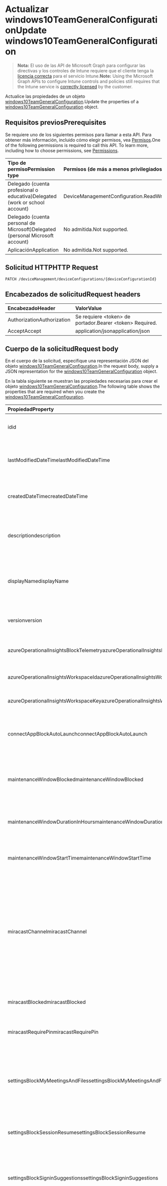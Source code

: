 # <a name="update-windows10teamgeneralconfiguration"></a><span data-ttu-id="4c9e7-101">Actualizar windows10TeamGeneralConfiguration</span><span class="sxs-lookup"><span data-stu-id="4c9e7-101">Update windows10TeamGeneralConfiguration</span></span>

> <span data-ttu-id="4c9e7-102">**Nota:** El uso de las API de Microsoft Graph para configurar las directivas y los controles de Intune requiere que el cliente tenga la [licencia correcta](https://go.microsoft.com/fwlink/?linkid=839381) para el servicio Intune.</span><span class="sxs-lookup"><span data-stu-id="4c9e7-102">**Note:** Using the Microsoft Graph APIs to configure Intune controls and policies still requires that the Intune service is [correctly licensed](https://go.microsoft.com/fwlink/?linkid=839381) by the customer.</span></span>

<span data-ttu-id="4c9e7-103">Actualice las propiedades de un objeto [windows10TeamGeneralConfiguration](../resources/intune_deviceconfig_windows10teamgeneralconfiguration.md).</span><span class="sxs-lookup"><span data-stu-id="4c9e7-103">Update the properties of a [windows10TeamGeneralConfiguration](../resources/intune_deviceconfig_windows10teamgeneralconfiguration.md) object.</span></span>
## <a name="prerequisites"></a><span data-ttu-id="4c9e7-104">Requisitos previos</span><span class="sxs-lookup"><span data-stu-id="4c9e7-104">Prerequisites</span></span>
<span data-ttu-id="4c9e7-p101">Se requiere uno de los siguientes permisos para llamar a esta API. Para obtener más información, incluido cómo elegir permisos, vea [Permisos](../../../concepts/permissions_reference.md).</span><span class="sxs-lookup"><span data-stu-id="4c9e7-p101">One of the following permissions is required to call this API. To learn more, including how to choose permissions, see [Permissions](../../../concepts/permissions_reference.md).</span></span>

|<span data-ttu-id="4c9e7-107">Tipo de permiso</span><span class="sxs-lookup"><span data-stu-id="4c9e7-107">Permission type</span></span>|<span data-ttu-id="4c9e7-108">Permisos (de más a menos privilegiados)</span><span class="sxs-lookup"><span data-stu-id="4c9e7-108">Permissions (from most to least privileged)</span></span>|
|:---|:---|
|<span data-ttu-id="4c9e7-109">Delegado (cuenta profesional o educativa)</span><span class="sxs-lookup"><span data-stu-id="4c9e7-109">Delegated (work or school account)</span></span>|<span data-ttu-id="4c9e7-110">DeviceManagementConfiguration.ReadWrite.All</span><span class="sxs-lookup"><span data-stu-id="4c9e7-110">DeviceManagementConfiguration.ReadWrite.All</span></span>|
|<span data-ttu-id="4c9e7-111">Delegado (cuenta personal de Microsoft)</span><span class="sxs-lookup"><span data-stu-id="4c9e7-111">Delegated (personal Microsoft account)</span></span>|<span data-ttu-id="4c9e7-112">No admitida.</span><span class="sxs-lookup"><span data-stu-id="4c9e7-112">Not supported.</span></span>|
|<span data-ttu-id="4c9e7-113">Aplicación</span><span class="sxs-lookup"><span data-stu-id="4c9e7-113">Application</span></span>|<span data-ttu-id="4c9e7-114">No admitida.</span><span class="sxs-lookup"><span data-stu-id="4c9e7-114">Not supported.</span></span>|

## <a name="http-request"></a><span data-ttu-id="4c9e7-115">Solicitud HTTP</span><span class="sxs-lookup"><span data-stu-id="4c9e7-115">HTTP Request</span></span>
<!-- {
  "blockType": "ignored"
}
-->
``` http
PATCH /deviceManagement/deviceConfigurations/{deviceConfigurationId}
```

## <a name="request-headers"></a><span data-ttu-id="4c9e7-116">Encabezados de solicitud</span><span class="sxs-lookup"><span data-stu-id="4c9e7-116">Request headers</span></span>
|<span data-ttu-id="4c9e7-117">Encabezado</span><span class="sxs-lookup"><span data-stu-id="4c9e7-117">Header</span></span>|<span data-ttu-id="4c9e7-118">Valor</span><span class="sxs-lookup"><span data-stu-id="4c9e7-118">Value</span></span>|
|:---|:---|
|<span data-ttu-id="4c9e7-119">Authorization</span><span class="sxs-lookup"><span data-stu-id="4c9e7-119">Authorization</span></span>|<span data-ttu-id="4c9e7-120">Se requiere &lt;token&gt; de portador.</span><span class="sxs-lookup"><span data-stu-id="4c9e7-120">Bearer &lt;token&gt; Required.</span></span>|
|<span data-ttu-id="4c9e7-121">Accept</span><span class="sxs-lookup"><span data-stu-id="4c9e7-121">Accept</span></span>|<span data-ttu-id="4c9e7-122">application/json</span><span class="sxs-lookup"><span data-stu-id="4c9e7-122">application/json</span></span>|

## <a name="request-body"></a><span data-ttu-id="4c9e7-123">Cuerpo de la solicitud</span><span class="sxs-lookup"><span data-stu-id="4c9e7-123">Request body</span></span>
<span data-ttu-id="4c9e7-124">En el cuerpo de la solicitud, especifique una representación JSON del objeto [windows10TeamGeneralConfiguration](../resources/intune_deviceconfig_windows10teamgeneralconfiguration.md).</span><span class="sxs-lookup"><span data-stu-id="4c9e7-124">In the request body, supply a JSON representation for the [windows10TeamGeneralConfiguration](../resources/intune_deviceconfig_windows10teamgeneralconfiguration.md) object.</span></span>

<span data-ttu-id="4c9e7-125">En la tabla siguiente se muestran las propiedades necesarias para crear el objeto [windows10TeamGeneralConfiguration](../resources/intune_deviceconfig_windows10teamgeneralconfiguration.md).</span><span class="sxs-lookup"><span data-stu-id="4c9e7-125">The following table shows the properties that are required when you create the [windows10TeamGeneralConfiguration](../resources/intune_deviceconfig_windows10teamgeneralconfiguration.md).</span></span>

|<span data-ttu-id="4c9e7-126">Propiedad</span><span class="sxs-lookup"><span data-stu-id="4c9e7-126">Property</span></span>|<span data-ttu-id="4c9e7-127">Tipo</span><span class="sxs-lookup"><span data-stu-id="4c9e7-127">Type</span></span>|<span data-ttu-id="4c9e7-128">Descripción</span><span class="sxs-lookup"><span data-stu-id="4c9e7-128">Description</span></span>|
|:---|:---|:---|
|<span data-ttu-id="4c9e7-129">id</span><span class="sxs-lookup"><span data-stu-id="4c9e7-129">id</span></span>|<span data-ttu-id="4c9e7-130">Cadena</span><span class="sxs-lookup"><span data-stu-id="4c9e7-130">String</span></span>|<span data-ttu-id="4c9e7-131">Clave de la entidad.</span><span class="sxs-lookup"><span data-stu-id="4c9e7-131">Key of the entity.</span></span> <span data-ttu-id="4c9e7-132">Heredado de [deviceConfiguration](../resources/intune_deviceconfig_deviceconfiguration.md)</span><span class="sxs-lookup"><span data-stu-id="4c9e7-132">Inherited from [deviceConfiguration](../resources/intune_deviceconfig_deviceconfiguration.md)</span></span>|
|<span data-ttu-id="4c9e7-133">lastModifiedDateTime</span><span class="sxs-lookup"><span data-stu-id="4c9e7-133">lastModifiedDateTime</span></span>|<span data-ttu-id="4c9e7-134">DateTimeOffset</span><span class="sxs-lookup"><span data-stu-id="4c9e7-134">DateTimeOffset</span></span>|<span data-ttu-id="4c9e7-135">Fecha y hora en la que se modificó el objeto por última vez.</span><span class="sxs-lookup"><span data-stu-id="4c9e7-135">DateTime the object was last modified.</span></span> <span data-ttu-id="4c9e7-136">Heredado de [deviceConfiguration](../resources/intune_deviceconfig_deviceconfiguration.md)</span><span class="sxs-lookup"><span data-stu-id="4c9e7-136">Inherited from [deviceConfiguration](../resources/intune_deviceconfig_deviceconfiguration.md)</span></span>|
|<span data-ttu-id="4c9e7-137">createdDateTime</span><span class="sxs-lookup"><span data-stu-id="4c9e7-137">createdDateTime</span></span>|<span data-ttu-id="4c9e7-138">DateTimeOffset</span><span class="sxs-lookup"><span data-stu-id="4c9e7-138">DateTimeOffset</span></span>|<span data-ttu-id="4c9e7-139">Fecha y hora en la que se creó el objeto.</span><span class="sxs-lookup"><span data-stu-id="4c9e7-139">DateTime the object was created.</span></span> <span data-ttu-id="4c9e7-140">Heredado de [deviceConfiguration](../resources/intune_deviceconfig_deviceconfiguration.md)</span><span class="sxs-lookup"><span data-stu-id="4c9e7-140">Inherited from [deviceConfiguration](../resources/intune_deviceconfig_deviceconfiguration.md)</span></span>|
|<span data-ttu-id="4c9e7-141">description</span><span class="sxs-lookup"><span data-stu-id="4c9e7-141">description</span></span>|<span data-ttu-id="4c9e7-142">Cadena</span><span class="sxs-lookup"><span data-stu-id="4c9e7-142">String</span></span>|<span data-ttu-id="4c9e7-143">Descripción proporcionada por el administrador de la configuración del dispositivo.</span><span class="sxs-lookup"><span data-stu-id="4c9e7-143">Admin provided description of the Device Configuration.</span></span> <span data-ttu-id="4c9e7-144">Heredado de [deviceConfiguration](../resources/intune_deviceconfig_deviceconfiguration.md)</span><span class="sxs-lookup"><span data-stu-id="4c9e7-144">Inherited from [deviceConfiguration](../resources/intune_deviceconfig_deviceconfiguration.md)</span></span>|
|<span data-ttu-id="4c9e7-145">displayName</span><span class="sxs-lookup"><span data-stu-id="4c9e7-145">displayName</span></span>|<span data-ttu-id="4c9e7-146">Cadena</span><span class="sxs-lookup"><span data-stu-id="4c9e7-146">String</span></span>|<span data-ttu-id="4c9e7-147">Nombre proporcionado por el administrador de la configuración del dispositivo.</span><span class="sxs-lookup"><span data-stu-id="4c9e7-147">Admin provided name of the device configuration.</span></span> <span data-ttu-id="4c9e7-148">Heredado de [deviceConfiguration](../resources/intune_deviceconfig_deviceconfiguration.md)</span><span class="sxs-lookup"><span data-stu-id="4c9e7-148">Inherited from [deviceConfiguration](../resources/intune_deviceconfig_deviceconfiguration.md)</span></span>|
|<span data-ttu-id="4c9e7-149">version</span><span class="sxs-lookup"><span data-stu-id="4c9e7-149">version</span></span>|<span data-ttu-id="4c9e7-150">Int32</span><span class="sxs-lookup"><span data-stu-id="4c9e7-150">Int32</span></span>|<span data-ttu-id="4c9e7-151">Versión de la configuración del dispositivo.</span><span class="sxs-lookup"><span data-stu-id="4c9e7-151">Version of the device configuration.</span></span> <span data-ttu-id="4c9e7-152">Heredado de [deviceConfiguration](../resources/intune_deviceconfig_deviceconfiguration.md)</span><span class="sxs-lookup"><span data-stu-id="4c9e7-152">Inherited from [deviceConfiguration](../resources/intune_deviceconfig_deviceconfiguration.md)</span></span>|
|<span data-ttu-id="4c9e7-153">azureOperationalInsightsBlockTelemetry</span><span class="sxs-lookup"><span data-stu-id="4c9e7-153">azureOperationalInsightsBlockTelemetry</span></span>|<span data-ttu-id="4c9e7-154">Booleano</span><span class="sxs-lookup"><span data-stu-id="4c9e7-154">Boolean</span></span>|<span data-ttu-id="4c9e7-155">Indica si se va a bloquear Azure Operational Insights.</span><span class="sxs-lookup"><span data-stu-id="4c9e7-155">Indicates whether or not to Block Azure Operational Insights.</span></span>|
|<span data-ttu-id="4c9e7-156">azureOperationalInsightsWorkspaceId</span><span class="sxs-lookup"><span data-stu-id="4c9e7-156">azureOperationalInsightsWorkspaceId</span></span>|<span data-ttu-id="4c9e7-157">Cadena</span><span class="sxs-lookup"><span data-stu-id="4c9e7-157">String</span></span>|<span data-ttu-id="4c9e7-158">Identificador del área de trabajo de Azure Operational Insights.</span><span class="sxs-lookup"><span data-stu-id="4c9e7-158">The Azure Operational Insights workspace id.</span></span>|
|<span data-ttu-id="4c9e7-159">azureOperationalInsightsWorkspaceKey</span><span class="sxs-lookup"><span data-stu-id="4c9e7-159">azureOperationalInsightsWorkspaceKey</span></span>|<span data-ttu-id="4c9e7-160">Cadena</span><span class="sxs-lookup"><span data-stu-id="4c9e7-160">String</span></span>|<span data-ttu-id="4c9e7-161">Clave del área de trabajo de Azure Operational Insights.</span><span class="sxs-lookup"><span data-stu-id="4c9e7-161">The Azure Operational Insights Workspace key.</span></span>|
|<span data-ttu-id="4c9e7-162">connectAppBlockAutoLaunch</span><span class="sxs-lookup"><span data-stu-id="4c9e7-162">connectAppBlockAutoLaunch</span></span>|<span data-ttu-id="4c9e7-163">Booleano</span><span class="sxs-lookup"><span data-stu-id="4c9e7-163">Boolean</span></span>|<span data-ttu-id="4c9e7-164">Especifica si se iniciará automáticamente la aplicación Conectar cada vez que se inicie un proyecto.</span><span class="sxs-lookup"><span data-stu-id="4c9e7-164">Specifies whether to automatically launch the Connect app whenever a projection is initiated.</span></span>|
|<span data-ttu-id="4c9e7-165">maintenanceWindowBlocked</span><span class="sxs-lookup"><span data-stu-id="4c9e7-165">maintenanceWindowBlocked</span></span>|<span data-ttu-id="4c9e7-166">Booleano</span><span class="sxs-lookup"><span data-stu-id="4c9e7-166">Boolean</span></span>|<span data-ttu-id="4c9e7-167">Indica si se va a bloquear la configuración de un período de mantenimiento para las actualizaciones del dispositivo.</span><span class="sxs-lookup"><span data-stu-id="4c9e7-167">Indicates whether or not to Block setting a maintenance window for device updates.</span></span>|
|<span data-ttu-id="4c9e7-168">maintenanceWindowDurationInHours</span><span class="sxs-lookup"><span data-stu-id="4c9e7-168">maintenanceWindowDurationInHours</span></span>|<span data-ttu-id="4c9e7-169">Int32</span><span class="sxs-lookup"><span data-stu-id="4c9e7-169">Int32</span></span>|<span data-ttu-id="4c9e7-170">Duración del período de mantenimiento para las actualizaciones del dispositivo.</span><span class="sxs-lookup"><span data-stu-id="4c9e7-170">Maintenance window duration for device updates.</span></span> <span data-ttu-id="4c9e7-171">Valores válidos de 0 a 5</span><span class="sxs-lookup"><span data-stu-id="4c9e7-171">Valid values 0 to 5</span></span>|
|<span data-ttu-id="4c9e7-172">maintenanceWindowStartTime</span><span class="sxs-lookup"><span data-stu-id="4c9e7-172">maintenanceWindowStartTime</span></span>|<span data-ttu-id="4c9e7-173">TimeOfDay</span><span class="sxs-lookup"><span data-stu-id="4c9e7-173">TimeOfDay</span></span>|<span data-ttu-id="4c9e7-174">Hora de inicio del periodo de mantenimiento para las actualizaciones del dispositivo.</span><span class="sxs-lookup"><span data-stu-id="4c9e7-174">Maintenance window start time for device updates.</span></span>|
|<span data-ttu-id="4c9e7-175">miracastChannel</span><span class="sxs-lookup"><span data-stu-id="4c9e7-175">miracastChannel</span></span>|[<span data-ttu-id="4c9e7-176">miracastChannel</span><span class="sxs-lookup"><span data-stu-id="4c9e7-176">miracastChannel</span></span>](../resources/intune_deviceconfig_miracastchannel.md)|<span data-ttu-id="4c9e7-p109">El canal. Los posibles valores son: `userDefined`, `one`, `two`, `three`, `four`, `five`, `six`, `seven`, `eight`, `nine`, `ten`, `eleven`, `thirtySix`, `forty`, `fortyFour`, `fortyEight`, `oneHundredFortyNine`, `oneHundredFiftyThree`, `oneHundredFiftySeven`, `oneHundredSixtyOne`, `oneHundredSixtyFive`.</span><span class="sxs-lookup"><span data-stu-id="4c9e7-p109">The channel. The possible values are: `userDefined`, `one`, `two`, `three`, `four`, `five`, `six`, `seven`, `eight`, `nine`, `ten`, `eleven`, `thirtySix`, `forty`, `fortyFour`, `fortyEight`, `oneHundredFortyNine`, `oneHundredFiftyThree`, `oneHundredFiftySeven`, `oneHundredSixtyOne`, `oneHundredSixtyFive`.</span></span>|
|<span data-ttu-id="4c9e7-179">miracastBlocked</span><span class="sxs-lookup"><span data-stu-id="4c9e7-179">miracastBlocked</span></span>|<span data-ttu-id="4c9e7-180">Booleano</span><span class="sxs-lookup"><span data-stu-id="4c9e7-180">Boolean</span></span>|<span data-ttu-id="4c9e7-181">Indica si se van a bloquear las proyecciones inalámbricas.</span><span class="sxs-lookup"><span data-stu-id="4c9e7-181">Indicates whether or not to Block wireless projection.</span></span>|
|<span data-ttu-id="4c9e7-182">miracastRequirePin</span><span class="sxs-lookup"><span data-stu-id="4c9e7-182">miracastRequirePin</span></span>|<span data-ttu-id="4c9e7-183">Booleano</span><span class="sxs-lookup"><span data-stu-id="4c9e7-183">Boolean</span></span>|<span data-ttu-id="4c9e7-184">Indica si se va a requerir un PIN para las proyecciones inalámbricas.</span><span class="sxs-lookup"><span data-stu-id="4c9e7-184">Indicates whether or not to require a pin for wireless projection.</span></span>|
|<span data-ttu-id="4c9e7-185">settingsBlockMyMeetingsAndFiles</span><span class="sxs-lookup"><span data-stu-id="4c9e7-185">settingsBlockMyMeetingsAndFiles</span></span>|<span data-ttu-id="4c9e7-186">Booleano</span><span class="sxs-lookup"><span data-stu-id="4c9e7-186">Boolean</span></span>|<span data-ttu-id="4c9e7-187">Especifica si se deshabilita la característica "Mis reuniones y archivos" en el menú Inicio, que muestra las reuniones y los archivos del usuario que ha iniciado sesión en Office 365.</span><span class="sxs-lookup"><span data-stu-id="4c9e7-187">Specifies whether to disable the "My meetings and files" feature in the Start menu, which shows the signed-in user's meetings and files from Office 365.</span></span>|
|<span data-ttu-id="4c9e7-188">settingsBlockSessionResume</span><span class="sxs-lookup"><span data-stu-id="4c9e7-188">settingsBlockSessionResume</span></span>|<span data-ttu-id="4c9e7-189">Booleano</span><span class="sxs-lookup"><span data-stu-id="4c9e7-189">Boolean</span></span>|<span data-ttu-id="4c9e7-190">Especifica si se permite la posibilidad de reanudar una sesión cuando se agota el tiempo de espera de la sesión.</span><span class="sxs-lookup"><span data-stu-id="4c9e7-190">Specifies whether to allow the ability to resume a session when the session times out.</span></span>|
|<span data-ttu-id="4c9e7-191">settingsBlockSigninSuggestions</span><span class="sxs-lookup"><span data-stu-id="4c9e7-191">settingsBlockSigninSuggestions</span></span>|<span data-ttu-id="4c9e7-192">Booleano</span><span class="sxs-lookup"><span data-stu-id="4c9e7-192">Boolean</span></span>|<span data-ttu-id="4c9e7-193">Especifica si se deshabilita la opción de rellenar automáticamente el cuadro de diálogo de inicio de sesión con invitados de reuniones programadas.</span><span class="sxs-lookup"><span data-stu-id="4c9e7-193">Specifies whether to disable auto-populating of the sign-in dialog with invitees from scheduled meetings.</span></span>|
|<span data-ttu-id="4c9e7-194">settingsDefaultVolume</span><span class="sxs-lookup"><span data-stu-id="4c9e7-194">settingsDefaultVolume</span></span>|<span data-ttu-id="4c9e7-195">Int32</span><span class="sxs-lookup"><span data-stu-id="4c9e7-195">Int32</span></span>|<span data-ttu-id="4c9e7-196">Especifica el valor de volumen predeterminado para una nueva sesión.</span><span class="sxs-lookup"><span data-stu-id="4c9e7-196">Specifies the default volume value for a new session.</span></span> <span data-ttu-id="4c9e7-197">Los valores permitidos son de 0 a 100.</span><span class="sxs-lookup"><span data-stu-id="4c9e7-197">Permitted values are 0-100.</span></span> <span data-ttu-id="4c9e7-198">El valor predeterminado es 45.</span><span class="sxs-lookup"><span data-stu-id="4c9e7-198">The default is 45.</span></span> <span data-ttu-id="4c9e7-199">Valores válidos de 0 a 100.</span><span class="sxs-lookup"><span data-stu-id="4c9e7-199">Valid values 0 to 100</span></span>|
|<span data-ttu-id="4c9e7-200">settingsScreenTimeoutInMinutes</span><span class="sxs-lookup"><span data-stu-id="4c9e7-200">settingsScreenTimeoutInMinutes</span></span>|<span data-ttu-id="4c9e7-201">Int32</span><span class="sxs-lookup"><span data-stu-id="4c9e7-201">Int32</span></span>|<span data-ttu-id="4c9e7-202">Especifica el número de minutos hasta que se desconecta la pantalla Concentrador.</span><span class="sxs-lookup"><span data-stu-id="4c9e7-202">Specifies the number of minutes until the Hub screen turns off.</span></span>|
|<span data-ttu-id="4c9e7-203">settingsSessionTimeoutInMinutes</span><span class="sxs-lookup"><span data-stu-id="4c9e7-203">settingsSessionTimeoutInMinutes</span></span>|<span data-ttu-id="4c9e7-204">Int32</span><span class="sxs-lookup"><span data-stu-id="4c9e7-204">Int32</span></span>|<span data-ttu-id="4c9e7-205">Especifica el número de minutos hasta que se agota el tiempo de espera de la sesión.</span><span class="sxs-lookup"><span data-stu-id="4c9e7-205">Specifies the number of minutes until the session times out.</span></span>|
|<span data-ttu-id="4c9e7-206">settingsSleepTimeoutInMinutes</span><span class="sxs-lookup"><span data-stu-id="4c9e7-206">settingsSleepTimeoutInMinutes</span></span>|<span data-ttu-id="4c9e7-207">Int32</span><span class="sxs-lookup"><span data-stu-id="4c9e7-207">Int32</span></span>|<span data-ttu-id="4c9e7-208">Especifica el número de minutos hasta que el concentrador entra en modo de suspensión.</span><span class="sxs-lookup"><span data-stu-id="4c9e7-208">Specifies the number of minutes until the Hub enters sleep mode.</span></span>|
|<span data-ttu-id="4c9e7-209">welcomeScreenBlockAutomaticWakeUp</span><span class="sxs-lookup"><span data-stu-id="4c9e7-209">welcomeScreenBlockAutomaticWakeUp</span></span>|<span data-ttu-id="4c9e7-210">Booleano</span><span class="sxs-lookup"><span data-stu-id="4c9e7-210">Boolean</span></span>|<span data-ttu-id="4c9e7-211">Indica si se va a impedir que la pantalla de inicio de sesión se reactive automáticamente cuando alguien entre en la sala.</span><span class="sxs-lookup"><span data-stu-id="4c9e7-211">Indicates whether or not to Block the welcome screen from waking up automatically when someone enters the room.</span></span>|
|<span data-ttu-id="4c9e7-212">welcomeScreenBackgroundImageUrl</span><span class="sxs-lookup"><span data-stu-id="4c9e7-212">welcomeScreenBackgroundImageUrl</span></span>|<span data-ttu-id="4c9e7-213">Cadena</span><span class="sxs-lookup"><span data-stu-id="4c9e7-213">String</span></span>|<span data-ttu-id="4c9e7-214">Dirección URL de la imagen de fondo de la pantalla de inicio de sesión.</span><span class="sxs-lookup"><span data-stu-id="4c9e7-214">The welcome screen background image URL.</span></span> <span data-ttu-id="4c9e7-215">La dirección URL debe utilizar el protocolo HTTPS y devolver una imagen PNG.</span><span class="sxs-lookup"><span data-stu-id="4c9e7-215">The URL must use the HTTPS protocol and return a PNG image.</span></span>|
|<span data-ttu-id="4c9e7-216">welcomeScreenMeetingInformation</span><span class="sxs-lookup"><span data-stu-id="4c9e7-216">welcomeScreenMeetingInformation</span></span>|[<span data-ttu-id="4c9e7-217">welcomeScreenMeetingInformation</span><span class="sxs-lookup"><span data-stu-id="4c9e7-217">welcomeScreenMeetingInformation</span></span>](../resources/intune_deviceconfig_welcomescreenmeetinginformation.md)|<span data-ttu-id="4c9e7-p112">La información de reunión de la de pantalla de bienvenida se muestra. Los valores posibles son: `userDefined`, `showOrganizerAndTimeOnly`, `showOrganizerAndTimeAndSubject`.</span><span class="sxs-lookup"><span data-stu-id="4c9e7-p112">The welcome screen meeting information shown. The possible values are: `userDefined`, `showOrganizerAndTimeOnly`, `showOrganizerAndTimeAndSubject`.</span></span>|



## <a name="response"></a><span data-ttu-id="4c9e7-220">Respuesta</span><span class="sxs-lookup"><span data-stu-id="4c9e7-220">Response</span></span>
<span data-ttu-id="4c9e7-221">Si se ejecuta correctamente, este método devuelve un código de respuesta `200 OK` y un objeto [windows10TeamGeneralConfiguration](../resources/intune_deviceconfig_windows10teamgeneralconfiguration.md) actualizado en el cuerpo de la respuesta.</span><span class="sxs-lookup"><span data-stu-id="4c9e7-221">If successful, this method returns a `200 OK` response code and an updated [windows10TeamGeneralConfiguration](../resources/intune_deviceconfig_windows10teamgeneralconfiguration.md) object in the response body.</span></span>

## <a name="example"></a><span data-ttu-id="4c9e7-222">Ejemplo</span><span class="sxs-lookup"><span data-stu-id="4c9e7-222">Example</span></span>
### <a name="request"></a><span data-ttu-id="4c9e7-223">Solicitud</span><span class="sxs-lookup"><span data-stu-id="4c9e7-223">Request</span></span>
<span data-ttu-id="4c9e7-224">Aquí tiene un ejemplo de la solicitud.</span><span class="sxs-lookup"><span data-stu-id="4c9e7-224">Here is an example of the request.</span></span>
``` http
PATCH https://graph.microsoft.com/v1.0/deviceManagement/deviceConfigurations/{deviceConfigurationId}
Content-type: application/json
Content-length: 1142

{
  "lastModifiedDateTime": "2017-01-01T00:00:35.1329464-08:00",
  "description": "Description value",
  "displayName": "Display Name value",
  "version": 7,
  "azureOperationalInsightsBlockTelemetry": true,
  "azureOperationalInsightsWorkspaceId": "Azure Operational Insights Workspace Id value",
  "azureOperationalInsightsWorkspaceKey": "Azure Operational Insights Workspace Key value",
  "connectAppBlockAutoLaunch": true,
  "maintenanceWindowBlocked": true,
  "maintenanceWindowDurationInHours": 0,
  "maintenanceWindowStartTime": "11:59:09.3130000",
  "miracastChannel": "one",
  "miracastBlocked": true,
  "miracastRequirePin": true,
  "settingsBlockMyMeetingsAndFiles": true,
  "settingsBlockSessionResume": true,
  "settingsBlockSigninSuggestions": true,
  "settingsDefaultVolume": 5,
  "settingsScreenTimeoutInMinutes": 14,
  "settingsSessionTimeoutInMinutes": 15,
  "settingsSleepTimeoutInMinutes": 13,
  "welcomeScreenBlockAutomaticWakeUp": true,
  "welcomeScreenBackgroundImageUrl": "https://example.com/welcomeScreenBackgroundImageUrl/",
  "welcomeScreenMeetingInformation": "showOrganizerAndTimeOnly"
}
```

### <a name="response"></a><span data-ttu-id="4c9e7-225">Respuesta</span><span class="sxs-lookup"><span data-stu-id="4c9e7-225">Response</span></span>
<span data-ttu-id="4c9e7-p113">Aquí tiene un ejemplo de la respuesta. Nota: Puede que el objeto de respuesta que aparece aquí se trunque para abreviar. Todas las propiedades se devolverán de una llamada real.</span><span class="sxs-lookup"><span data-stu-id="4c9e7-p113">Here is an example of the response. Note: The response object shown here may be truncated for brevity. All of the properties will be returned from an actual call.</span></span>
``` http
HTTP/1.1 200 OK
Content-Type: application/json
Content-Length: 1322

{
  "@odata.type": "#microsoft.graph.windows10TeamGeneralConfiguration",
  "id": "0c94aa20-aa20-0c94-20aa-940c20aa940c",
  "lastModifiedDateTime": "2017-01-01T00:00:35.1329464-08:00",
  "createdDateTime": "2017-01-01T00:02:43.5775965-08:00",
  "description": "Description value",
  "displayName": "Display Name value",
  "version": 7,
  "azureOperationalInsightsBlockTelemetry": true,
  "azureOperationalInsightsWorkspaceId": "Azure Operational Insights Workspace Id value",
  "azureOperationalInsightsWorkspaceKey": "Azure Operational Insights Workspace Key value",
  "connectAppBlockAutoLaunch": true,
  "maintenanceWindowBlocked": true,
  "maintenanceWindowDurationInHours": 0,
  "maintenanceWindowStartTime": "11:59:09.3130000",
  "miracastChannel": "one",
  "miracastBlocked": true,
  "miracastRequirePin": true,
  "settingsBlockMyMeetingsAndFiles": true,
  "settingsBlockSessionResume": true,
  "settingsBlockSigninSuggestions": true,
  "settingsDefaultVolume": 5,
  "settingsScreenTimeoutInMinutes": 14,
  "settingsSessionTimeoutInMinutes": 15,
  "settingsSleepTimeoutInMinutes": 13,
  "welcomeScreenBlockAutomaticWakeUp": true,
  "welcomeScreenBackgroundImageUrl": "https://example.com/welcomeScreenBackgroundImageUrl/",
  "welcomeScreenMeetingInformation": "showOrganizerAndTimeOnly"
}
```








